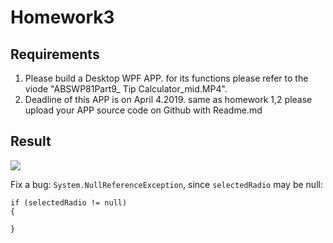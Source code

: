 # Homework3

## Requirements

1. Please build a Desktop WPF APP. for its functions please refer to the viode "ABSWP81Part9_ Tip Calculator_mid.MP4".
2. Deadline of this APP is on April 4.2019. same as homework 1,2 please upload your APP source code on Github with Readme.md

## Result

![](https://github.com/qq734628996/CSharp_hw/blob/master/hw3/pic/sample.gif)

Fix a bug: `System.NullReferenceException`, since `selectedRadio` may be null: 

``` csc
if (selectedRadio != null)
{
    
}
```